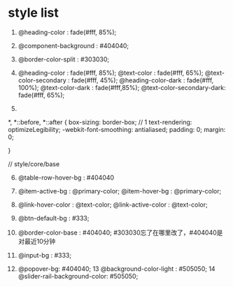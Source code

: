 # style list

1. @heading-color          : fade(#fff, 85%);
2. @component-background   : #404040;
3. @border-color-split     : #303030;
4. @heading-color          : fade(#fff, 85%);
   @text-color             : fade(#fff, 65%);
   @text-color-secondary   : fade(#fff, 45%);
   @heading-color-dark     : fade(#fff, 100%);
   @text-color-dark        : fade(#fff,85%);
   @text-color-secondary-dark: fade(#fff, 65%);

5. 
*,
*::before,
*::after {
  box-sizing: border-box; // 1
  text-rendering: optimizeLegibility;
  -webkit-font-smoothing: antialiased;
  padding: 0;
  margin: 0;

}

// style/core/base

6. @table-row-hover-bg : #404040
7. @item-active-bg         : @primary-color;
   @item-hover-bg          : @primary-color;

8. @link-hover-color       : @text-color;
   @link-active-color      : @text-color;
   
9. @btn-default-bg         : #333;
10. @border-color-base     : #404040;  #303030忘了在哪里改了，#404040是对最近10分钟
11. @input-bg              : #333;  
12. @popover-bg: #404040;
13  @background-color-light : #505050;
14  @slider-rail-background-color:        #505050;
